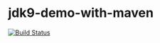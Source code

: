 # jdk9-demo-with-maven

[![Build Status](https://travis-ci.org/kazuki43zoo/jdk9-demo-with-maven.svg?branch=master)](https://travis-ci.org/kazuki43zoo/jdk9-demo-with-maven)
